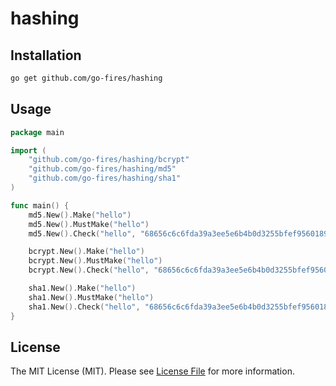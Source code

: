 # hashing

## Installation

```bash
go get github.com/go-fires/hashing
```

## Usage

```go
package main

import (
	"github.com/go-fires/hashing/bcrypt"
	"github.com/go-fires/hashing/md5"
	"github.com/go-fires/hashing/sha1"
)

func main() {
	md5.New().Make("hello")
	md5.New().MustMake("hello")
	md5.New().Check("hello", "68656c6c6fda39a3ee5e6b4b0d3255bfef95601890afd80709")

	bcrypt.New().Make("hello")
	bcrypt.New().MustMake("hello")
	bcrypt.New().Check("hello", "68656c6c6fda39a3ee5e6b4b0d3255bfef95601890afd80709")

	sha1.New().Make("hello")
	sha1.New().MustMake("hello")
	sha1.New().Check("hello", "68656c6c6fda39a3ee5e6b4b0d3255bfef95601890afd80709")
}
```

## License

The MIT License (MIT). Please see [License File](LICENSE) for more information.